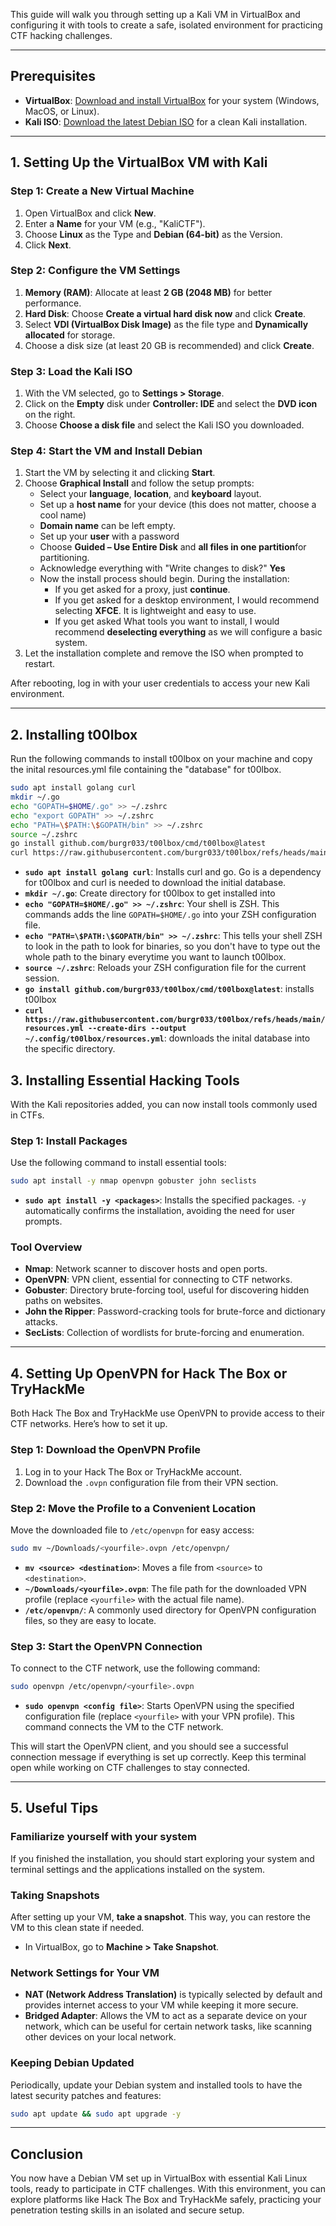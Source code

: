 This guide will walk you through setting up a Kali VM in VirtualBox and configuring it with tools to create a safe, isolated environment for practicing CTF hacking challenges.

---

## Prerequisites

- **VirtualBox**: [Download and install VirtualBox](https://www.virtualbox.org/wiki/Downloads) for your system (Windows, MacOS, or Linux).
- **Kali ISO**: [Download the latest Debian ISO](https://www.kali.org/get-kali/#kali-installer-images) for a clean Kali installation.

---

## 1. Setting Up the VirtualBox VM with Kali

### Step 1: Create a New Virtual Machine

1. Open VirtualBox and click **New**.
2. Enter a **Name** for your VM (e.g., "KaliCTF").
3. Choose **Linux** as the Type and **Debian (64-bit)** as the Version.
4. Click **Next**.

### Step 2: Configure the VM Settings

1. **Memory (RAM)**: Allocate at least **2 GB (2048 MB)** for better performance.
2. **Hard Disk**: Choose **Create a virtual hard disk now** and click **Create**.
3. Select **VDI (VirtualBox Disk Image)** as the file type and **Dynamically allocated** for storage.
4. Choose a disk size (at least 20 GB is recommended) and click **Create**.

### Step 3: Load the Kali ISO

1. With the VM selected, go to **Settings > Storage**.
2. Click on the **Empty** disk under **Controller: IDE** and select the **DVD icon** on the right.
3. Choose **Choose a disk file** and select the Kali ISO you downloaded.

### Step 4: Start the VM and Install Debian

1. Start the VM by selecting it and clicking **Start**.
2. Choose **Graphical Install** and follow the setup prompts:
   - Select your **language**, **location**, and **keyboard** layout.
   - Set up a **host name** for your device (this does not matter, choose a cool name)
   - **Domain name** can be left empty.
   - Set up your **user** with a password
   - Choose **Guided – Use Entire Disk** and **all files in one partition**for partitioning.
   - Acknowledge everything with "Write changes to disk?" **Yes**
   - Now the install process should begin. During the installation:
      - If you get asked for a proxy, just **continue**.
      - If you get asked for a desktop environment, I would recommend selecting **XFCE**. It is lightweight and easy to use.
      - If you get asked What tools you want to install, I would recommend **deselecting everything** as we will configure a basic system.
3. Let the installation complete and remove the ISO when prompted to restart.

After rebooting, log in with your user credentials to access your new Kali environment.

---

## 2. Installing t00lbox

Run the following commands to install t00lbox on your machine and copy the inital resources.yml file containing the "database" for t00lbox.
```bash
sudo apt install golang curl
mkdir ~/.go
echo "GOPATH=$HOME/.go" >> ~/.zshrc
echo "export GOPATH" >> ~/.zshrc
echo "PATH=\$PATH:\$GOPATH/bin" >> ~/.zshrc
source ~/.zshrc
go install github.com/burgr033/t00lbox/cmd/t00lbox@latest
curl https://raw.githubusercontent.com/burgr033/t00lbox/refs/heads/main/resources.yml --create-dirs --output ~/.config/t00lbox/resources.yml
```

- **`sudo apt install golang curl`**: Installs curl and go. Go is a dependency for t00lbox and curl is needed to download the initial database.
- **`mkdir ~/.go`**: Create directory for t00lbox to get installed into
- **`echo "GOPATH=$HOME/.go" >> ~/.zshrc`**: Your shell is ZSH. This commands adds the line `GOPATH=$HOME/.go` into your ZSH configuration file.
- **`echo "PATH=\$PATH:\$GOPATH/bin" >> ~/.zshrc`**: This tells your shell ZSH to look in the path to look for binaries, so you don't have to type out the whole path to the binary everytime you want to launch t00lbox.
- **`source ~/.zshrc`**: Reloads your ZSH configuration file for the current session.
- **`go install github.com/burgr033/t00lbox/cmd/t00lbox@latest`**: installs t00lbox
- **`curl https://raw.githubusercontent.com/burgr033/t00lbox/refs/heads/main/resources.yml --create-dirs --output ~/.config/t00lbox/resources.yml`**: downloads the inital database into the specific directory.



## 3. Installing Essential Hacking Tools

With the Kali repositories added, you can now install tools commonly used in CTFs.

### Step 1: Install Packages

Use the following command to install essential tools:

```bash
sudo apt install -y nmap openvpn gobuster john seclists
```

- **`sudo apt install -y <packages>`**: Installs the specified packages. `-y` automatically confirms the installation, avoiding the need for user prompts.


### Tool Overview

- **Nmap**: Network scanner to discover hosts and open ports.
- **OpenVPN**: VPN client, essential for connecting to CTF networks.
- **Gobuster**: Directory brute-forcing tool, useful for discovering hidden paths on websites.
- **John the Ripper**: Password-cracking tools for brute-force and dictionary attacks.
- **SecLists**: Collection of wordlists for brute-forcing and enumeration.

---

## 4. Setting Up OpenVPN for Hack The Box or TryHackMe

Both Hack The Box and TryHackMe use OpenVPN to provide access to their CTF networks. Here’s how to set it up.

### Step 1: Download the OpenVPN Profile

1. Log in to your Hack The Box or TryHackMe account.
2. Download the `.ovpn` configuration file from their VPN section.

### Step 2: Move the Profile to a Convenient Location

Move the downloaded file to `/etc/openvpn` for easy access:

```bash
sudo mv ~/Downloads/<yourfile>.ovpn /etc/openvpn/
```

- **`mv <source> <destination>`**: Moves a file from `<source>` to `<destination>`.
- **`~/Downloads/<yourfile>.ovpn`**: The file path for the downloaded VPN profile (replace `<yourfile>` with the actual file name).
- **`/etc/openvpn/`**: A commonly used directory for OpenVPN configuration files, so they are easy to locate.

### Step 3: Start the OpenVPN Connection

To connect to the CTF network, use the following command:

```bash
sudo openvpn /etc/openvpn/<yourfile>.ovpn
```

- **`sudo openvpn <config file>`**: Starts OpenVPN using the specified configuration file (replace `<yourfile>` with your VPN profile). This command connects the VM to the CTF network.


This will start the OpenVPN client, and you should see a successful connection message if everything is set up correctly. Keep this terminal open while working on CTF challenges to stay connected.

---

## 5. Useful Tips

### Familiarize yourself with your system

If you finished the installation, you should start exploring your system and terminal settings and the applications installed on the system.

### Taking Snapshots

After setting up your VM, **take a snapshot**. This way, you can restore the VM to this clean state if needed.

- In VirtualBox, go to **Machine > Take Snapshot**.

### Network Settings for Your VM

- **NAT (Network Address Translation)** is typically selected by default and provides internet access to your VM while keeping it more secure.
- **Bridged Adapter**: Allows the VM to act as a separate device on your network, which can be useful for certain network tasks, like scanning other devices on your local network.

### Keeping Debian Updated

Periodically, update your Debian system and installed tools to have the latest security patches and features:

```bash
sudo apt update && sudo apt upgrade -y
```

---

## Conclusion

You now have a Debian VM set up in VirtualBox with essential Kali Linux tools, ready to participate in CTF challenges. With this environment, you can explore platforms like Hack The Box and TryHackMe safely, practicing your penetration testing skills in an isolated and secure setup.
